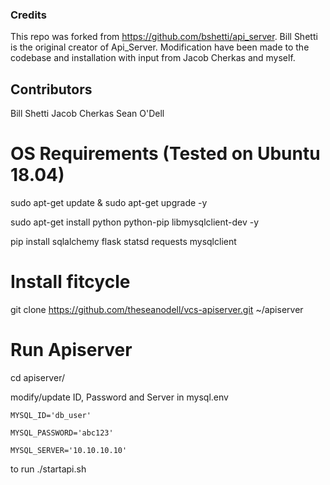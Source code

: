 ### Credits

This repo was forked from https://github.com/bshetti/api_server. Bill Shetti is the original creator of Api_Server. Modification have been made to the codebase and installation with input from Jacob Cherkas and myself.

## Contributors
Bill Shetti
Jacob Cherkas
Sean O'Dell

# OS Requirements (Tested on Ubuntu 18.04)

sudo apt-get update & sudo apt-get upgrade -y

sudo apt-get install python python-pip libmysqlclient-dev -y

pip install sqlalchemy flask statsd requests mysqlclient

# Install fitcycle

git clone https://github.com/theseanodell/vcs-apiserver.git ~/apiserver

# Run Apiserver

cd apiserver/

modify/update ID, Password and Server in mysql.env

    MYSQL_ID='db_user'

    MYSQL_PASSWORD='abc123'

    MYSQL_SERVER='10.10.10.10'

to run ./startapi.sh